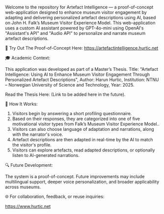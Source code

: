 Welcome to the repository for Artefact Intelligence — a proof-of-concept web-application designed to enhance museum visitor engagement by adapting and delivering personalized artefact descriptions using AI, based on John H. Falk’s Museum Visitor Experience Model. This web-application uses a custom AI assistant powered by GPT-4o-mini using OpenAI's "Assistant's API" and "Audio API" to personalize and narrate museum artefact descriptions.

📱 Try Out The Proof-of-Concept Here: https://artefactintelligence.hurtic.net


🎓 Academic Context:

This application was developed as part of a Master’s Thesis. Title: "Artefact Intelligence: Using AI to Enhance Museum Visitor Engagement Through Personalized Artefact Descriptions", Author: Harun Hurtic, Institution: NTNU – Norwegian University of Science and Technology, Year: 2025.

Read the Thesis Here: (Link to be added here in the future).


🧠 How It Works:

1. Visitors begin by answering a short profiling questionnaire. 
2. Based on their responses, they are categorized into one of five motivational visitor types from Falk’s Museum Visitor Experience Model..
3. Visitors can also choose language of adaptation and narrations, along with the narrator's voice.
4. Artefact descriptions are then adapted in real-time by the AI to match the visitor's profile.
5. Visitors can explore artefacts, read adapted descriptions, or optionally listen to AI-generated narrations.

🔍 Future Development:

The system is a proof-of-concept. Future improvements may include multilingual support, deeper voice personalization, and broader applicability across museums.

🌐 For collaboration, feedback, or reuse inquiries:

https://www.hurtic.net

